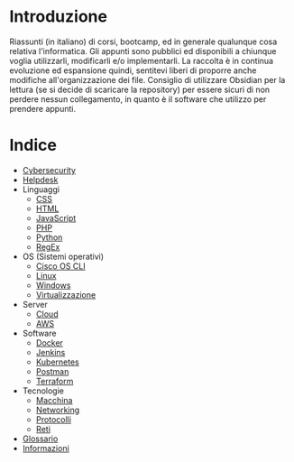 # Introduzione
Riassunti (in italiano) di corsi, bootcamp, ed in generale qualunque cosa relativa l'informatica. Gli appunti sono pubblici ed disponibili a chiunque voglia utilizzarli, modificarli e/o implementarli.
La raccolta è in continua evoluzione ed espansione quindi, sentitevi liberi di proporre anche modifiche all'organizzazione dei file.
Consiglio di utilizzare Obsidian per la lettura (se si decide di scaricare la repository) per essere sicuri di non perdere nessun collegamento, in quanto è il software che utilizzo per prendere appunti.
# Indice

- [Cybersecurity](./Cybersecurity.md)
- [Helpdesk](Helpdesk.md)
- Linguaggi
	- [CSS](./Linguaggi/Css)
	- [HTML](./Linguaggi/Html)
	- [JavaScript](./Linguaggi/Javascript)
	- [PHP](./Linguaggi/Php)
	- [Python](./Linguaggi/Python)
	- [RegEx](./Linguaggi/Regex)
- OS (Sistemi operativi)
	- [Cisco OS CLI](<./OS/Cisco os cli>)
	- [Linux](./OS/Linux)
	- [Windows](./OS/Windows)
	- [Virtualizzazione](./OS/Virtualizzazione)
- Server
	- [Cloud](./Server/Cloud)
	- [AWS](./Server/AWS)
- Software
	- [Docker](./Software/Docker)
	- [Jenkins](./software/jenkins)
	- [Kubernetes](./software/kubernetes)
	- [Postman](./software/postman)
	- [Terraform](./software/terraform)
- Tecnologie
	- [Macchina](./Tecnologie/Macchina)
	- [Networking](./Tecnologie/Networking)
	- [Protocolli](./Tecnologie/Protocolli)
	- [Reti](./Tecnologie/Reti)
- [Glossario](./Glossario.md)
- [Informazioni](./Informazioni.md)

